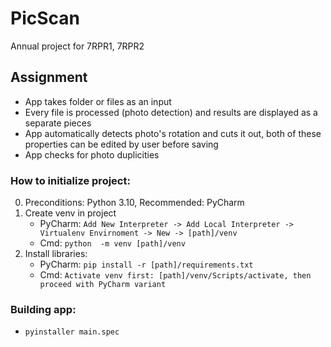 # PicScan
Annual project for 7RPR1, 7RPR2

## Assignment
- App takes folder or files as an input
- Every file is processed (photo detection) and results are displayed as a separate pieces
- App automatically detects photo's rotation and cuts it out, both of these properties can  be edited by user before saving
- App checks for photo duplicities

### How to initialize project:
0. Preconditions: Python 3.10, Recommended: PyCharm
1. Create venv in project
   - PyCharm: `Add New Interpreter -> Add Local Interpreter -> Virtualenv Envirnoment -> New -> [path]/venv`
   - Cmd: `python  -m venv [path]/venv`
2. Install libraries:
   - PyCharm: `pip install -r [path]/requirements.txt`
   - Cmd: `Activate venv first: [path]/venv/Scripts/activate, then proceed with PyCharm variant`

### Building app:
- `pyinstaller main.spec`
   